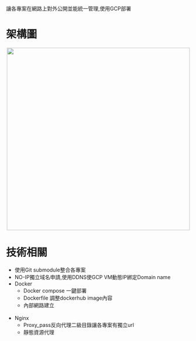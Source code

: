  讓各專案在網路上對外公開並能統一管理,使用GCP部署

# 架構圖
<div align=center>
  <img  height="500" src="https://github.com/jiunfeng/ProjectB/assets/84163351/0ae6282b-6393-4af6-b277-a0073caa0641"/>

</div>


# 技術相關
- 使用Git submodule整合各專案
- NO-IP獨立域名申請,使用DDNS使GCP VM動態IP綁定Domain name
- Docker
  - Docker compose 一鍵部署<br>
  - Dockerfile 調整dockerhub image內容<br>
  - 內部網路建立<br><br>
- Nginx
  - Proxy_pass反向代理二級目錄讓各專案有獨立url
  - 靜態資源代理
